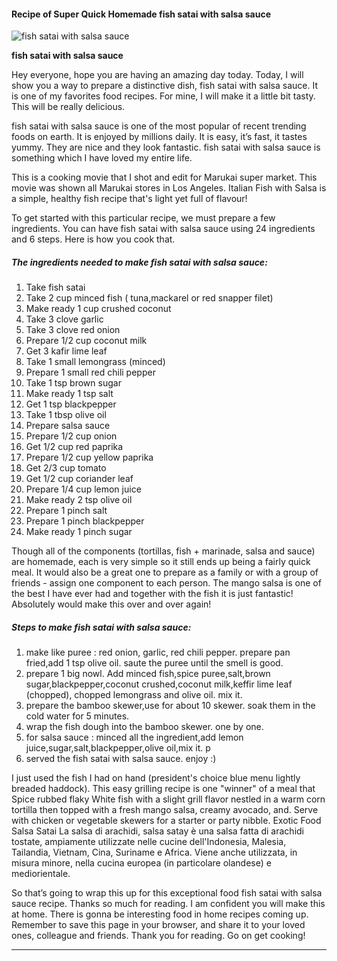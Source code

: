             

#### Recipe of Super Quick Homemade fish satai with salsa sauce

![fish satai with salsa sauce](https://img-global.cpcdn.com/recipes/46413861/751x532cq70/fish-satai-with-salsa-sauce-recipe-main-photo.jpg)

**fish satai with salsa sauce**

Hey everyone, hope you are having an amazing day today. Today, I will show you a way to prepare a distinctive dish, fish satai with salsa sauce. It is one of my favorites food recipes. For mine, I will make it a little bit tasty. This will be really delicious.

fish satai with salsa sauce is one of the most popular of recent trending foods on earth. It is enjoyed by millions daily. It is easy, it’s fast, it tastes yummy. They are nice and they look fantastic. fish satai with salsa sauce is something which I have loved my entire life.

This is a cooking movie that I shot and edit for Marukai super market. This movie was shown all Marukai stores in Los Angeles. Italian Fish with Salsa is a simple, healthy fish recipe that's light yet full of flavour!

To get started with this particular recipe, we must prepare a few ingredients. You can have fish satai with salsa sauce using 24 ingredients and 6 steps. Here is how you cook that.

##### The ingredients needed to make fish satai with salsa sauce:

1.  Take fish satai
2.  Take 2 cup minced fish ( tuna,mackarel or red snapper filet)
3.  Make ready 1 cup crushed coconut
4.  Take 3 clove garlic
5.  Take 3 clove red onion
6.  Prepare 1/2 cup coconut milk
7.  Get 3 kafir lime leaf
8.  Take 1 small lemongrass (minced)
9.  Prepare 1 small red chili pepper
10.  Take 1 tsp brown sugar
11.  Make ready 1 tsp salt
12.  Get 1 tsp blackpepper
13.  Take 1 tbsp olive oil
14.  Prepare salsa sauce
15.  Prepare 1/2 cup onion
16.  Get 1/2 cup red paprika
17.  Prepare 1/2 cup yellow paprika
18.  Get 2/3 cup tomato
19.  Get 1/2 cup coriander leaf
20.  Prepare 1/4 cup lemon juice
21.  Make ready 2 tsp olive oil
22.  Prepare 1 pinch salt
23.  Prepare 1 pinch blackpepper
24.  Make ready 1 pinch sugar

Though all of the components (tortillas, fish + marinade, salsa and sauce) are homemade, each is very simple so it still ends up being a fairly quick meal. It would also be a great one to prepare as a family or with a group of friends - assign one component to each person. The mango salsa is one of the best I have ever had and together with the fish it is just fantastic! Absolutely would make this over and over again!

##### Steps to make fish satai with salsa sauce:

1.  make like puree : red onion, garlic, red chili pepper. prepare pan fried,add 1 tsp olive oil. saute the puree until the smell is good.
2.  prepare 1 big nowl. Add minced fish,spice puree,salt,brown sugar,blackpepper,coconut crushed,coconut milk,keffir lime leaf (chopped), chopped lemongrass and olive oil. mix it.
3.  prepare the bamboo skewer,use for about 10 skewer. soak them in the cold water for 5 minutes.
4.  wrap the fish dough into the bamboo skewer. one by one.
5.  for salsa sauce : minced all the ingredient,add lemon juice,sugar,salt,blackpepper,olive oil,mix it. p
6.  served the fish satai with salsa sauce. enjoy :)

I just used the fish I had on hand (president's choice blue menu lightly breaded haddock). This easy grilling recipe is one "winner" of a meal that Spice rubbed flaky White fish with a slight grill flavor nestled in a warm corn tortilla then topped with a fresh mango salsa, creamy avocado, and. Serve with chicken or vegetable skewers for a starter or party nibble. Exotic Food Salsa Satai La salsa di arachidi, salsa satay è una salsa fatta di arachidi tostate, ampiamente utilizzate nelle cucine dell'Indonesia, Malesia, Tailandia, Vietnam, Cina, Suriname e Africa. Viene anche utilizzata, in misura minore, nella cucina europea (in particolare olandese) e mediorientale.

So that’s going to wrap this up for this exceptional food fish satai with salsa sauce recipe. Thanks so much for reading. I am confident you will make this at home. There is gonna be interesting food in home recipes coming up. Remember to save this page in your browser, and share it to your loved ones, colleague and friends. Thank you for reading. Go on get cooking!

* * *